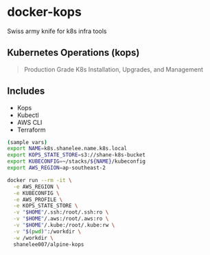 # docker-kops
Swiss army knife for k8s infra tools

## Kubernetes Operations (kops)

> Production Grade K8s Installation, Upgrades, and Management

## Includes
* Kops
* Kubectl
* AWS CLI
* Terraform


```bash
(sample vars)
export NAME=k8s.shanelee.name.k8s.local
export KOPS_STATE_STORE=s3://shane-k8s-bucket
export KUBECONFIG=~/stacks/${NAME}/kubeconfig
export AWS_REGION=ap-southeast-2

docker run --rm -it \
  -e AWS_REGION \
  -e KUBECONFIG \
  -e AWS_PROFILE \
  -e KOPS_STATE_STORE \
  -v "$HOME"/.ssh:/root/.ssh:ro \
  -v "$HOME"/.aws:/root/.aws:ro \
  -v "$HOME"/.kube:/root/.kube:rw \
  -v "$(pwd)":/workdir \
  -w /workdir \
  shanelee007/alpine-kops

```
